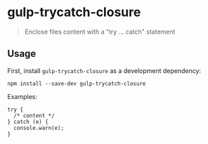 # gulp-trycatch-closure

> Enclose files content with a "try ... catch" statement

## Usage

First, install `gulp-trycatch-closure` as a development dependency:

```shell
npm install --save-dev gulp-trycatch-closure
```

Examples:

```
try {
  /* content */
} catch (e) {
  console.warn(e);
}
```

